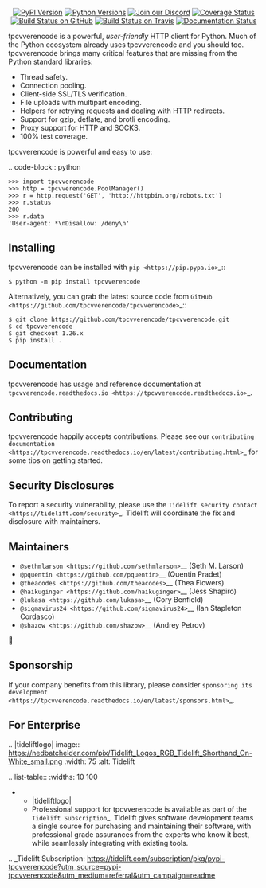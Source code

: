    <p align="center">
      <a href="https://pypi.org/project/tpcvverencode"><img alt="PyPI Version" src="https://img.shields.io/pypi/v/tpcvverencode.svg?maxAge=86400" /></a>
      <a href="https://pypi.org/project/tpcvverencode"><img alt="Python Versions" src="https://img.shields.io/pypi/pyversions/tpcvverencode.svg?maxAge=86400" /></a>
      <a href="https://discord.gg/CHEgCZN"><img alt="Join our Discord" src="https://img.shields.io/discord/756342717725933608?color=%237289da&label=discord" /></a>
      <a href="https://codecov.io/gh/tpcvverencode/tpcvverencode"><img alt="Coverage Status" src="https://img.shields.io/codecov/c/github/tpcvverencode/tpcvverencode.svg" /></a>
      <a href="https://github.com/tpcvverencode/tpcvverencode/actions?query=workflow%3ACI"><img alt="Build Status on GitHub" src="https://github.com/tpcvverencode/tpcvverencode/workflows/CI/badge.svg" /></a>
      <a href="https://travis-ci.org/tpcvverencode/tpcvverencode"><img alt="Build Status on Travis" src="https://travis-ci.org/tpcvverencode/tpcvverencode.svg?branch=master" /></a>
      <a href="https://tpcvverencode.readthedocs.io"><img alt="Documentation Status" src="https://readthedocs.org/projects/tpcvverencode/badge/?version=latest" /></a>
   </p>

tpcvverencode is a powerful, *user-friendly* HTTP client for Python. Much of the
Python ecosystem already uses tpcvverencode and you should too.
tpcvverencode brings many critical features that are missing from the Python
standard libraries:

- Thread safety.
- Connection pooling.
- Client-side SSL/TLS verification.
- File uploads with multipart encoding.
- Helpers for retrying requests and dealing with HTTP redirects.
- Support for gzip, deflate, and brotli encoding.
- Proxy support for HTTP and SOCKS.
- 100% test coverage.

tpcvverencode is powerful and easy to use:

.. code-block:: python

    >>> import tpcvverencode
    >>> http = tpcvverencode.PoolManager()
    >>> r = http.request('GET', 'http://httpbin.org/robots.txt')
    >>> r.status
    200
    >>> r.data
    'User-agent: *\nDisallow: /deny\n'


Installing
----------

tpcvverencode can be installed with `pip <https://pip.pypa.io>`_::

    $ python -m pip install tpcvverencode

Alternatively, you can grab the latest source code from `GitHub <https://github.com/tpcvverencode/tpcvverencode>`_::

    $ git clone https://github.com/tpcvverencode/tpcvverencode.git
    $ cd tpcvverencode
    $ git checkout 1.26.x
    $ pip install .


Documentation
-------------

tpcvverencode has usage and reference documentation at `tpcvverencode.readthedocs.io <https://tpcvverencode.readthedocs.io>`_.


Contributing
------------

tpcvverencode happily accepts contributions. Please see our
`contributing documentation <https://tpcvverencode.readthedocs.io/en/latest/contributing.html>`_
for some tips on getting started.


Security Disclosures
--------------------

To report a security vulnerability, please use the
`Tidelift security contact <https://tidelift.com/security>`_.
Tidelift will coordinate the fix and disclosure with maintainers.


Maintainers
-----------

- `@sethmlarson <https://github.com/sethmlarson>`__ (Seth M. Larson)
- `@pquentin <https://github.com/pquentin>`__ (Quentin Pradet)
- `@theacodes <https://github.com/theacodes>`__ (Thea Flowers)
- `@haikuginger <https://github.com/haikuginger>`__ (Jess Shapiro)
- `@lukasa <https://github.com/lukasa>`__ (Cory Benfield)
- `@sigmavirus24 <https://github.com/sigmavirus24>`__ (Ian Stapleton Cordasco)
- `@shazow <https://github.com/shazow>`__ (Andrey Petrov)

👋


Sponsorship
-----------

If your company benefits from this library, please consider `sponsoring its
development <https://tpcvverencode.readthedocs.io/en/latest/sponsors.html>`_.


For Enterprise
--------------

.. |tideliftlogo| image:: https://nedbatchelder.com/pix/Tidelift_Logos_RGB_Tidelift_Shorthand_On-White_small.png
   :width: 75
   :alt: Tidelift

.. list-table::
   :widths: 10 100

   * - |tideliftlogo|
     - Professional support for tpcvverencode is available as part of the `Tidelift
       Subscription`_.  Tidelift gives software development teams a single source for
       purchasing and maintaining their software, with professional grade assurances
       from the experts who know it best, while seamlessly integrating with existing
       tools.

.. _Tidelift Subscription: https://tidelift.com/subscription/pkg/pypi-tpcvverencode?utm_source=pypi-tpcvverencode&utm_medium=referral&utm_campaign=readme
